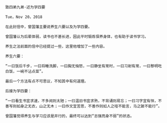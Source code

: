 `致四弟九弟·述为学四要`

`Tue，Nov 20，2018`

`在此封信中，曾国藩主要说养生六要以及为学四要。`

`曾国藩认为后辈体弱，读书也不甚长进，因此平时锻炼保养身体，也有助于读书学习。`

`养生之法前面的信中已经提过一些，这里他增加了一些内容。`

`养生六要：`
    
    “一曰饭后千步，一曰将睡洗脚，一曰胸无恼怒，一曰静坐有常时，一曰习射有常，一曰黎明吃白饭，一碗不沾点菜”。
    
`最后一个方法有点不可思议，不知其中有何道理。`

`后接为学四要：`

    “一曰看生书宜求速，不多阅则太陋；一曰温旧书宜求熟，不背诵则易忘；一曰习字宜有恒，不善写则如身之无衣，山之无木；一曰作文宜苦思，不善作则如人之哑不能言，马之跛不能行”。

`曾国藩觉得养生与学习应该是并行的，最终可以达到“志强而身不弱”的状态。`
